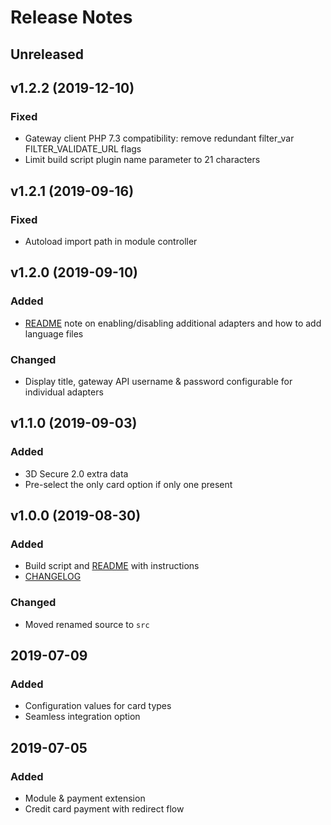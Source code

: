# Release Notes

## Unreleased

## v1.2.2 (2019-12-10)
### Fixed
- Gateway client PHP 7.3 compatibility: remove redundant filter_var FILTER_VALIDATE_URL flags
- Limit build script plugin name parameter to 21 characters

## v1.2.1 (2019-09-16)
### Fixed
- Autoload import path in module controller

## v1.2.0 (2019-09-10)
### Added
- [README](README.md) note on enabling/disabling additional adapters and how to add language files
### Changed
- Display title, gateway API username & password configurable for individual adapters

## v1.1.0 (2019-09-03)
### Added
- 3D Secure 2.0 extra data
- Pre-select the only card option if only one present

## v1.0.0 (2019-08-30)
### Added
- Build script and [README](README.md) with instructions
- [CHANGELOG](CHANGELOG.md)
### Changed
- Moved renamed source to `src`

## 2019-07-09
### Added
- Configuration values for card types
- Seamless integration option

## 2019-07-05
### Added
- Module & payment extension
- Credit card payment with redirect flow
